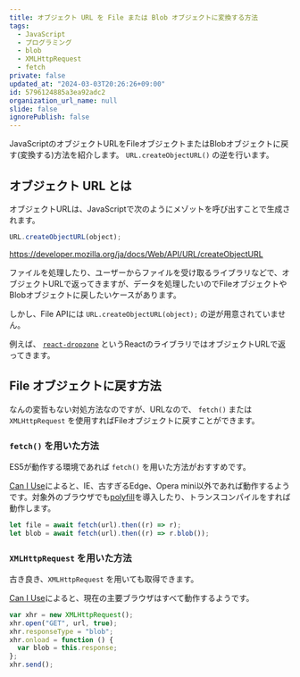 ```yaml
---
title: オブジェクト URL を File または Blob オブジェクトに変換する方法
tags:
  - JavaScript
  - プログラミング
  - blob
  - XMLHttpRequest
  - fetch
private: false
updated_at: "2024-03-03T20:26:26+09:00"
id: 5796124885a3ea92adc2
organization_url_name: null
slide: false
ignorePublish: false
---
```


JavaScriptのオブジェクトURLをFileオブジェクトまたはBlobオブジェクトに戻す(変換する)方法を紹介します。 `URL.createObjectURL()` の逆を行います。

## オブジェクト URL とは

オブジェクトURLは、JavaScriptで次のようにメゾットを呼び出すことで生成されます。

```js
URL.createObjectURL(object);
```

https://developer.mozilla.org/ja/docs/Web/API/URL/createObjectURL

ファイルを処理したり、ユーザーからファイルを受け取るライブラリなどで、オブジェクトURLで返ってきますが、データを処理したいのでFileオブジェクトやBlobオブジェクトに戻したいケースがあります。

しかし、File APIには `URL.createObjectURL(object);` の逆が用意されていません。

例えば、 [`react-dropzone`](https://github.com/react-dropzone/react-dropzone) というReactのライブラリではオブジェクトURLで返ってきます。

## File オブジェクトに戻す方法

なんの変哲もない対処方法なのですが、URLなので、 `fetch()` または `XMLHttpRequest` を使用すればFileオブジェクトに戻すことができます。

### `fetch()` を用いた方法

ES5が動作する環境であれば `fetch()` を用いた方法がおすすめです。

[Can I Use](https://caniuse.com/#feat=fetch)によると、IE、古すぎるEdge、Opera mini以外であれば動作するようです。対象外のブラウザでも[polyfill](https://github.com/github/fetch)を導入したり、トランスコンパイルをすれば動作します。

```js
let file = await fetch(url).then((r) => r);
let blob = await fetch(url).then((r) => r.blob());
```

### `XMLHttpRequest` を用いた方法

古き良き、`XMLHttpRequest` を用いても取得できます。

[Can I Use](https://caniuse.com/#feat=mdn-api_xmlhttprequest)によると、現在の主要ブラウザはすべて動作するようです。

```js
var xhr = new XMLHttpRequest();
xhr.open("GET", url, true);
xhr.responseType = "blob";
xhr.onload = function () {
  var blob = this.response;
};
xhr.send();
```
